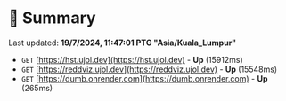 # 📖 Summary
Last updated: **19/7/2024, 11:47:01 PTG "Asia/Kuala_Lumpur"**

- `GET` [https://hst.ujol.dev](https://hst.ujol.dev) - **Up** (15912ms)
- `GET` [https://reddviz.ujol.dev](https://reddviz.ujol.dev) - **Up** (15548ms)
- `GET` [https://dumb.onrender.com](https://dumb.onrender.com) - **Up** (265ms)
